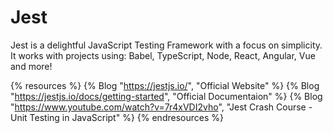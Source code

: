 # Jest

Jest is a delightful JavaScript Testing Framework with a focus on simplicity.
It works with projects using: Babel, TypeScript, Node, React, Angular, Vue and more!

{% resources %}
  {% Blog "https://jestjs.io/", "Official Website" %}
  {% Blog "https://jestjs.io/docs/getting-started", "Official Documentaion" %}
  {% Blog "https://www.youtube.com/watch?v=7r4xVDI2vho", "Jest Crash Course - Unit Testing in JavaScript" %}
{% endresources %}
